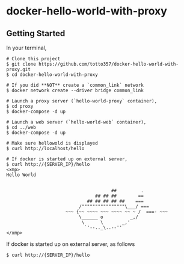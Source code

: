 # docker-hello-world-with-proxy

## Getting Started

In your terminal, 

```console
# Clone this project
$ git clone https://github.com/totto357/docker-hello-world-with-proxy.git
$ cd docker-hello-world-with-proxy

# If you did **NOT** create a `common_link` network
$ docker network create --driver bridge common_link

# Launch a proxy server (`hello-world-proxy` container),
$ cd proxy
$ docker-compose -d up

# Launch a web server (`hello-world-web` container),
$ cd ../web
$ docker-compose -d up

# Make sure hellowold is displayed
$ curl http://localhost/hello

# If docker is started up on external server,
$ curl http://{SERVER_IP}/hello
<xmp>
Hello World


                                       ##         .
                                 ## ## ##        ==
                              ## ## ## ## ##    ===
                           /""""""""""""""""\___/ ===
                      ~~~ {~~ ~~~~ ~~~ ~~~~ ~~ ~ /  ===- ~~~
                           \______ o          _,/
                            \      \       _,'
                             `'--.._\..--''
</xmp>
```

If docker is started up on external server, as follows
```
$ curl http://{SERVER_IP}/hello
```
